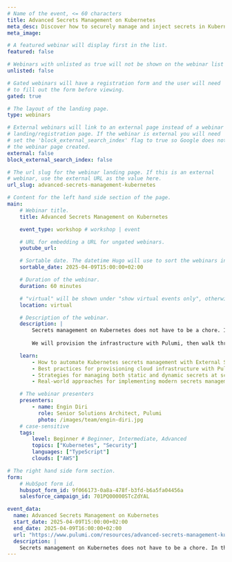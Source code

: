 ```yaml
---
# Name of the event, <= 60 characters
title: Advanced Secrets Management on Kubernetes
meta_desc: Discover how to securely manage and inject secrets in Kubernetes applications with this hands-on Platform Engineering workshop.
meta_image:

# A featured webinar will display first in the list.
featured: false

# Webinars with unlisted as true will not be shown on the webinar list
unlisted: false

# Gated webinars will have a registration form and the user will need
# to fill out the form before viewing.
gated: true

# The layout of the landing page.
type: webinars

# External webinars will link to an external page instead of a webinar
# landing/registration page. If the webinar is external you will need
# set the 'block_external_search_index' flag to true so Google does not index
# the webinar page created.
external: false
block_external_search_index: false

# The url slug for the webinar landing page. If this is an external
# webinar, use the external URL as the value here.
url_slug: advanced-secrets-management-kubernetes

# Content for the left hand side section of the page.
main:
    # Webinar title.
    title: Advanced Secrets Management on Kubernetes

    event_type: workshop # workshop | event

    # URL for embedding a URL for ungated webinars.
    youtube_url: 

    # Sortable date. The datetime Hugo will use to sort the webinars in date order.
    sortable_date: 2025-04-09T15:00:00+02:00

    # Duration of the webinar.
    duration: 60 minutes

    # "virtual" will be shown under "show virtual events only", otherwise shown as City, State (seattle, wa)
    location: virtual

    # Description of the webinar.
    description: |
        Secrets management on Kubernetes does not have to be a chore. In this hands-on workshop, you will learn how to secure and inject secrets into Kubernetes applications using External Secrets Operator and Secret Store CSI Driver.
        
        We will provision the infrastructure with Pulumi, then walk through retrieving both static and dynamic secrets to demonstrate how each approach can reduce the surface area for secrets injection. By the end of this session, you will have a practical understanding of modern secrets management patterns that keep sensitive data safe and manageable at scale.

    learn:
        - How to automate Kubernetes secrets management with External Secrets Operator and Secret Store CSI Driver, ensuring efficient and consistent configuration
        - Best practices for provisioning cloud infrastructure with Pulumi, including secure secrets handling and policy enforcement
        - Strategies for managing both static and dynamic secrets at scale to reduce risk and streamline secret injection
        - Real-world approaches for implementing modern secrets management patterns that protect sensitive data and support rapid, reliable platform engineering

    # The webinar presenters
    presenters:
        - name: Engin Diri
          role: Senior Solutions Architect, Pulumi
          photo: /images/team/engin-diri.jpg
    # case-sensitive
    tags:
        level: Beginner # Beginner, Intermediate, Advanced
        topics: ["Kubernetes", "Security"]
        languages: ["TypeScript"]
        clouds: ["AWS"]

# The right hand side form section.
form:
    # HubSpot form id.
    hubspot_form_id: 9f066173-0a8a-478f-b3fd-b6a5fa04456a
    salesforce_campaign_id: 701PQ00000STcZdYAL

event_data:
  name: Advanced Secrets Management on Kubernetes
  start_date: 2025-04-09T15:00:00+02:00
  end_date: 2025-04-09T16:00:00+02:00
  url: "https://www.pulumi.com/resources/advanced-secrets-management-kubernetes/"
  description: |
    Secrets management on Kubernetes does not have to be a chore. In this hands-on workshop, you will learn how to secure and inject secrets into Kubernetes applications using External Secrets Operator and Secret Store CSI Driver. We will provision the infrastructure with Pulumi, then walk through retrieving both static and dynamic secrets to demonstrate how each approach can reduce the surface area for secrets injection. By the end of this session, you will have a practical understanding of modern secrets management patterns that keep sensitive data safe and manageable at scale.
---
```

